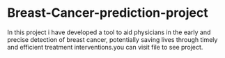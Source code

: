 # Breast-Cancer-prediction-project

In this project i have developed a tool to aid physicians in the early and precise detection of breast cancer, potentially saving lives through timely and efficient treatment interventions.you can visit file to see project.











